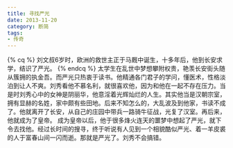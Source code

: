 ```yaml
---
title: 寻找严光
date: 2013-11-20
category: 断简
tags:
- 传奇
---
```

{% cq %}
刘文叔6岁时，欧洲的救世主正于马厩中诞生，十多年后，他到长安求学，结识了严光。
{% endcq %}
太学生在乱世中梦想攀附权贵，艳羡长安街头随从簇拥的执金吾。而严光只热衷于读书。他精通各门君子的学问，懂医术，性格淡泊到让人不爽。刘秀看他不慕名利，就很喜欢他，因为和他在一起不存在压力。当是时刘秀心中的女神是阴丽华，他意淫着光辉灿烂的人生。其实他当是汉朝宗室，拥有显赫的名姓，家中颇有些田地。后来不知怎么的，大乱波及到他家，书读不成了。他就离开了长安，从自己的庄园中带兵一路骑牛征战，光复了汉室。再后来，他就成为了皇帝。
成为皇帝以后，他于很多烽火连天的噩梦中想起了严光，就下令去找他。经过长时间的搜寻，终于听说有人见到一个相貌酷似严光、着一羊皮裘的人于富春山间一闪而逝。那就是严光了。刘秀不会搞错。


